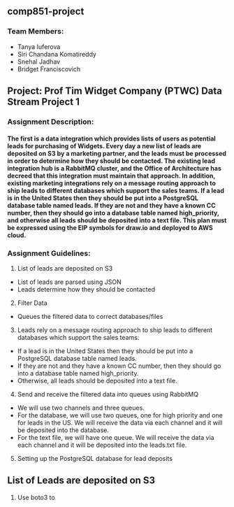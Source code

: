## comp851-project
### Team Members:
- Tanya Iuferova
- Siri Chandana Komatireddy 
- Snehal Jadhav 
- Bridget Franciscovich 
## Project: Prof Tim Widget Company (PTWC) Data Stream Project 1
### Assignment Description:
#### The first is a data integration which provides lists of users as potential leads for purchasing of Widgets.  Every day a new list of leads are deposited on S3 by a marketing partner, and the leads must be processed in order to determine how they should be contacted.  The existing lead integration hub is a RabbitMQ cluster, and the Office of Architecture has decreed that this integration must maintain that approach.  In addition, existing marketing integrations rely on a message routing approach to ship leads to different databases which support the sales teams.  If a lead is in the United States then they should be put into a PostgreSQL database table named leads.  If they are not and they have a known CC number, then they should go into a database table named high_priority, and otherwise all leads should be deposited into a text file.  This plan must be expressed using the EIP symbols for draw.io and deployed to AWS cloud.
### Assignment Guidelines:
1. List of leads are deposited on S3
  - List of leads are parsed using JSON
  - Leads determine how they should be contacted 
2. Filter Data 
  - Queues the filtered data to correct databases/files 
3. Leads rely on a message routing approach to ship leads to different databases which support the sales teams: 
  - If a lead is in the United States then they should be put into a PostgreSQL database table named leads. 
  - If they are not and they have a known CC number, then they should go into a database table named high_priority.
  - Otherwise, all leads should be deposited into a text file. 
 4. Send and receive the filtered data into queues using RabbitMQ 
 - We will use two channels and three queues.  
 - For the database, we will use two queues, one for high priority and one for leads in the US. We will receive the data via each channel and it will be deposited into the database.
 - For the text file, we will have one queue. We will receive the data via each channel and it will be deposited into the leads.txt file.
 5. Setting up the PostgreSQL database for lead deposits

## List of Leads are deposited on S3
1. Use boto3 to 
